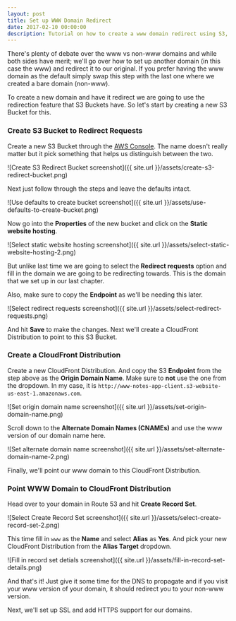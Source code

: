 ```yaml
---
layout: post
title: Set up WWW Domain Redirect
date: 2017-02-10 00:00:00
description: Tutorial on how to create a www domain redirect using S3, CloudFront, and AWS Route 53.
---
```


There's plenty of debate over the www vs non-www domains and while both sides have merit; we'll go over how to set up another domain (in this case the www) and redirect it to our original. If you prefer having the www domain as the default simply swap this step with the last one where we created a bare domain (non-www).

To create a new domain and have it redirect we are going to use the redirection feature that S3 Buckets have. So let's start by creating a new S3 Bucket for this.

### Create S3 Bucket to Redirect Requests

Create a new S3 Bucket through the [AWS Console](https://console.aws.amazon.com). The name doesn't really matter but it pick something that helps us distinguish between the two.

![Create S3 Redirect Bucket screenshot]({{ site.url }}/assets/create-s3-redirect-bucket.png)

Next just follow through the steps and leave the defaults intact.

![Use defaults to create bucket screenshot]({{ site.url }}/assets/use-defaults-to-create-bucket.png)

Now go into the **Properties** of the new bucket and click on the **Static website hosting**.

![Select static website hosting screenshot]({{ site.url }}/assets/select-static-website-hosting-2.png)

But unlike last time we are going to select the **Redirect requests** option and fill in the domain we are going to be redirecting towards. This is the domain that we set up in our last chapter.

Also, make sure to copy the **Endpoint** as we'll be needing this later.

![Select redirect requests screenshot]({{ site.url }}/assets/select-redirect-requests.png)

And hit **Save** to make the changes. Next we'll create a CloudFront Distribution to point to this S3 Bucket.

### Create a CloudFront Distribution

Create a new CloudFront Distribution. And copy the S3 **Endpoint** from the step above as the **Origin Domain Name**. Make sure to **not** use the one from the dropdown. In my case, it is `http://www-notes-app-client.s3-website-us-east-1.amazonaws.com`.

![Set origin domain name screenshot]({{ site.url }}/assets/set-origin-domain-name.png)

Scroll down to the **Alternate Domain Names (CNAMEs)** and use the www version of our domain name here.

![Set alternate domain name screenshot]({{ site.url }}/assets/set-alternate-domain-name-2.png)

Finally, we'll point our www domain to this CloudFront Distribution.

### Point WWW Domain to CloudFront Distribution

Head over to your domain in Route 53 and hit **Create Record Set**.

![Select Create Record Set screenshot]({{ site.url }}/assets/select-create-record-set-2.png)

This time fill in `www` as the **Name** and select **Alias** as **Yes**. And pick your new CloudFront Distribution from the **Alias Target** dropdown.

![Fill in record set detials screenshot]({{ site.url }}/assets/fill-in-record-set-details.png)

And that's it! Just give it some time for the DNS to propagate and if you visit your www version of your domain, it should redirect you to your non-www version.

Next, we'll set up SSL and add HTTPS support for our domains.

